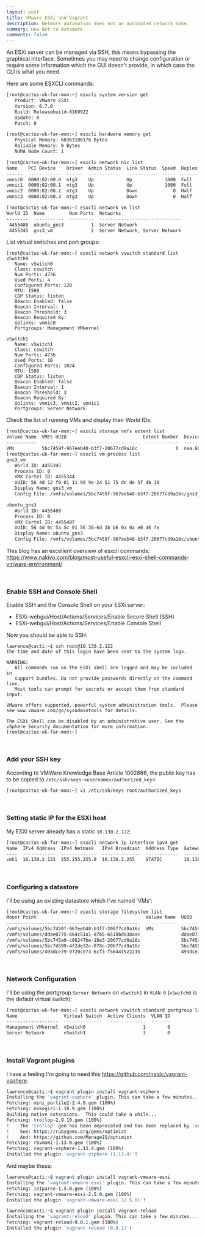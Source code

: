 ```yaml
---
layout: post
title: VMware ESXi and Vagrant
description: Network automation does not an automated network make.
summary: How Not to Automate
comments: false
---
```


An ESXi server can be managed via SSH, this means bypassing the graphical interface. Sometimes you may need to change configuration or require some information which the GUI doesn't provide, in which case the CLI is what you need.

Here are some ESXCLI commands:

```bash
[root@cactus-uk-far-mon:~] esxcli system version get
   Product: VMware ESXi
   Version: 6.7.0
   Build: Releasebuild-8169922
   Update: 0
   Patch: 0
```

```bash
[root@cactus-uk-far-mon:~] esxcli hardware memory get
   Physical Memory: 68363186176 Bytes
   Reliable Memory: 0 Bytes
   NUMA Node Count: 1
```   

```bash
[root@cactus-uk-far-mon:~] esxcli network nic list
Name    PCI Device    Driver  Admin Status  Link Status  Speed  Duplex  MAC Address         MTU  Description
------  ------------  ------  ------------  -----------  -----  ------  -----------------  ----  -------------------------------------------------------
vmnic0  0000:02:00.0  ntg3    Up            Up            1000  Full    20:67:7c:d9:a1:6c  1500  Broadcom Corporation NetXtreme BCM5719 Gigabit Ethernet
vmnic1  0000:02:00.1  ntg3    Up            Up            1000  Full    20:67:7c:d9:a1:6d  1500  Broadcom Corporation NetXtreme BCM5719 Gigabit Ethernet
vmnic2  0000:02:00.2  ntg3    Up            Down             0  Half    20:67:7c:d9:a1:6e  1500  Broadcom Corporation NetXtreme BCM5719 Gigabit Ethernet
vmnic3  0000:02:00.3  ntg3    Up            Down             0  Half    20:67:7c:d9:a1:6f  1500  Broadcom Corporation NetXtreme BCM5719 Gigabit Ethernet
```

```bash
[root@cactus-uk-far-mon:~] esxcli network vm list
World ID  Name         Num Ports  Networks
--------  -----------  ---------  ------------------------------
 4455488  ubuntu_gns3          1  Server Network
 4455345  gns3_vm              2  Server Network, Server Network
```

List virtual switches and port groups:

```
[root@cactus-uk-far-mon:~] esxcli network vswitch standard list
vSwitch0
   Name: vSwitch0
   Class: cswitch
   Num Ports: 4736
   Used Ports: 4
   Configured Ports: 128
   MTU: 1500
   CDP Status: listen
   Beacon Enabled: false
   Beacon Interval: 1
   Beacon Threshold: 3
   Beacon Required By: 
   Uplinks: vmnic0
   Portgroups: Management VMkernel

vSwitch1
   Name: vSwitch1
   Class: cswitch
   Num Ports: 4736
   Used Ports: 10
   Configured Ports: 1024
   MTU: 1500
   CDP Status: listen
   Beacon Enabled: false
   Beacon Interval: 1
   Beacon Threshold: 3
   Beacon Required By: 
   Uplinks: vmnic3, vmnic2, vmnic1
   Portgroups: Server Network
```   

Check the list of running VMs and display their World IDs:

```bash
[root@cactus-uk-far-mon:~] esxcli storage vmfs extent list
Volume Name  VMFS UUID                            Extent Number  Device Name                           Partition
-----------  -----------------------------------  -------------  ------------------------------------  ---------
VMs          5bc7459f-967eeb48-b3f7-20677cd9a16c              0  naa.600508b1001cf76cb54a0dec4acc6459          3
[root@cactus-uk-far-mon:~] esxcli vm process list
gns3_vm
   World ID: 4455345
   Process ID: 0
   VMX Cartel ID: 4455344
   UUID: 56 4d 12 f0 01 11 99 9e-24 51 75 dc de 5f 4b 10
   Display Name: gns3_vm
   Config File: /vmfs/volumes/5bc7459f-967eeb48-b3f7-20677cd9a16c/gns3_vm/gns3_vm.vmx

ubuntu_gns3
   World ID: 4455488
   Process ID: 0
   VMX Cartel ID: 4455487
   UUID: 56 4d 0c 5a 5c 01 56 36-6d 3b b6 0a 0a e0 46 fe
   Display Name: ubuntu_gns3
   Config File: /vmfs/volumes/5bc7459f-967eeb48-b3f7-20677cd9a16c/ubuntu_gns3/ubuntu_gns3.vmx
```

This blog has an excellent overview of esxcli commands:
https://www.nakivo.com/blog/most-useful-esxcli-esxi-shell-commands-vmware-environment/

<br/>

### Enable SSH and Console Shell

Enable SSH and the Console Shell on your ESXi server:

* ESXi-webgui/Host/Actions/Services/Enable Secure Shell (SSH)
* ESXi-webgui/Host/Actions/Services/Enable Console Shell

Now you should be able to SSH: 

```
lawrence@cacti:~$ ssh root@10.130.2.122
The time and date of this login have been sent to the system logs.

WARNING:
   All commands run on the ESXi shell are logged and may be included in
   support bundles. Do not provide passwords directly on the command line.
   Most tools can prompt for secrets or accept them from standard input.

VMware offers supported, powerful system administration tools.  Please
see www.vmware.com/go/sysadmintools for details.

The ESXi Shell can be disabled by an administrative user. See the
vSphere Security documentation for more information.
[root@cactus-uk-far-mon:~] 
```

<br/>

### Add your SSH key

According to VMWare Knowledge Base Article 1002866, the public key has to be copied to `/etc/ssh/keys-<username>/authorized_keys`:

```bash
[root@cactus-uk-far-mon:~] vi /etc/ssh/keys-root/authorized_keys
```

<br/>

### Setting static IP for the ESXi host

My ESXi server already has a static `10.130.2.122`:

```bash
[root@cactus-uk-far-mon:~] esxcli network ip interface ipv4 get
Name  IPv4 Address  IPv4 Netmask   IPv4 Broadcast  Address Type  Gateway     DHCP DNS
----  ------------  -------------  --------------  ------------  ----------  --------
vmk1  10.130.2.122  255.255.255.0  10.130.2.255    STATIC        10.130.2.1     false
```

<br/>

### Configuring a datastore

I'll be using an existing datastore which I've named 'VMs':

```bash
[root@cactus-uk-far-mon:~] esxcli storage filesystem list
Mount Point                                        Volume Name  UUID                                 Mounted  Type             Size          Free
-------------------------------------------------  -----------  -----------------------------------  -------  ------  -------------  ------------
/vmfs/volumes/5bc7459f-967eeb48-b3f7-20677cd9a16c  VMs          5bc7459f-967eeb48-b3f7-20677cd9a16c     true  VMFS-6  1192121860096  556500254720
/vmfs/volumes/ddae0775-664c51a1-87b5-6510bda38aac               ddae0775-664c51a1-87b5-6510bda38aac     true  vfat        261853184     261844992
/vmfs/volumes/5bc745a0-c86247be-18e3-20677cd9a16c               5bc745a0-c86247be-18e3-20677cd9a16c     true  vfat       4293591040    4267114496
/vmfs/volumes/5bc74599-4f2de32c-078c-20677cd9a16c               5bc74599-4f2de32c-078c-20677cd9a16c     true  vfat        299712512      80486400
/vmfs/volumes/493dce79-9720ce73-6cf3-f56441522235               493dce79-9720ce73-6cf3-f56441522235     true  vfat        261853184     113819648
```

<br/>

### Network Configuration 

I'll be using the portgroup `Server Network` on `vSwitch1` in `VLAN 0` (`vSwitch0` is the default virtual switch):

```bash
[root@cactus-uk-far-mon:~] esxcli network vswitch standard portgroup list
Name                 Virtual Switch  Active Clients  VLAN ID
-------------------  --------------  --------------  -------
Management VMkernel  vSwitch0                     1        0
Server Network       vSwitch1                     3        0
```

<br/>

### Install Vagrant plugins

I have a feeling I'm going to need this https://github.com/nsidc/vagrant-vsphere.

```bash
lawrence@cacti:~$ vagrant plugin install vagrant-vsphere
Installing the 'vagrant-vsphere' plugin. This can take a few minutes...
Fetching: mini_portile2-2.4.0.gem (100%)
Fetching: nokogiri-1.10.9.gem (100%)
Building native extensions.  This could take a while...
Fetching: trollop-2.9.10.gem (100%)
!    The 'trollop' gem has been deprecated and has been replaced by 'optimist'.
!    See: https://rubygems.org/gems/optimist
!    And: https://github.com/ManageIQ/optimist
Fetching: rbvmomi-1.13.0.gem (100%)
Fetching: vagrant-vsphere-1.13.4.gem (100%)
Installed the plugin 'vagrant-vsphere (1.13.4)'!
```

And maybe these:

```bash
lawrence@cacti:~$ vagrant plugin install vagrant-vmware-esxi
Installing the 'vagrant-vmware-esxi' plugin. This can take a few minutes...
Fetching: iniparse-1.5.0.gem (100%)
Fetching: vagrant-vmware-esxi-2.5.0.gem (100%)
Installed the plugin 'vagrant-vmware-esxi (2.5.0)'!

lawrence@cacti:~$ vagrant plugin install vagrant-reload
Installing the 'vagrant-reload' plugin. This can take a few minutes...
Fetching: vagrant-reload-0.0.1.gem (100%)
Installed the plugin 'vagrant-reload (0.0.1)'!
```
